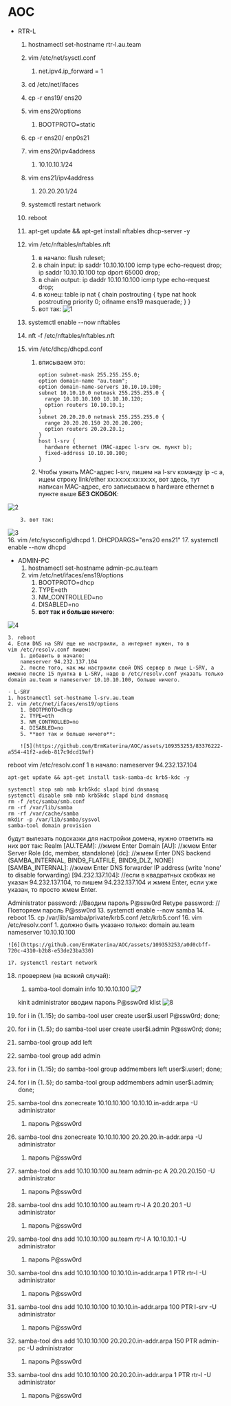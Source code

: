 # AOC
- RTR-L
    1. hostnamectl set-hostname rtr-l.au.team
    2. vim /etc/net/sysctl.conf 
        1. net.ipv4.ip_forward = 1
    3. cd /etc/net/ifaces
    4. cp -r ens19/ ens20
    5. vim ens20/options
        1. BOOTPROTO=static
    6. cp -r ens20/ enp0s21
    7. vim ens20/ipv4address
        1. 10.10.10.1/24
    8. vim ens21/ipv4address
        1. 20.20.20.1/24
    9. systemctl restart network
    10. reboot
    11. apt-get update && apt-get install nftables dhcp-server  -y
    12. vim /etc/nftables/nftables.nft
        1. в начало:
        flush ruleset;
        2. в chain input:
        ip saddr 10.10.10.100 icmp type echo-request drop;
        ip saddr 10.10.10.100 tcp dport 65000 drop;
        3. в chain output:
        ip daddr 10.10.10.100 icmp type echo-request drop;
        4. в конец:
        table ip nat {
          chain postrouting {
             type nat hook postrouting priority 0;
             oifname ens19 masquerade;
          }
        }
        5. вот так:
  ![1](https://github.com/ErmKaterina/AOC/assets/109353253/9d99c015-5567-4577-83ce-19c08c4cadf6)
          
          
    13. systemctl enable --now nftables
    14. nft -f /etc/nftables/nftables.nft
    15. vim /etc/dhcp/dhcpd.conf
        1. вписываем это:
            
            ```
            option subnet-mask 255.255.255.0;
            option domain-name "au.team";
            option domain-name-servers 10.10.10.100;
            subnet 10.10.10.0 netmask 255.255.255.0 {
              range 10.10.10.100 10.10.10.120;
              option routers 10.10.10.1;
            }
            subnet 20.20.20.0 netmask 255.255.255.0 {
              range 20.20.20.150 20.20.20.200;
              option routers 20.20.20.1;
            }
            host l-srv {
              hardware ethernet (MAC-адрес l-srv см. пункт b);
              fixed-address 10.10.10.100;
            }
            ```
            
        2. Чтобы узнать MAC-адрес l-srv, пишем на l-srv команду ip -c a, ищем строку link/ether xx:xx:xx:xx:xx:xx, вот здесь, тут написан MAC-адрес, его записываем в hardware ethernet в пункте выше **БЕЗ СКОБОК**:
            
![2](https://github.com/ErmKaterina/AOC/assets/109353253/5c801399-1968-4bc9-882e-4613fa988754)
  
        3. вот так:
            
![3](https://github.com/ErmKaterina/AOC/assets/109353253/262360b8-43b9-45d3-9bdf-8ef03e36a222)            
    16. vim /etc/sysconfig/dhcpd
        1. DHCPDARGS="ens20 ens21"
    17. systemctl enable --now dhcpd


- ADMIN-PC
    1. hostnamectl set-hostname admin-pc.au.team
    2. vim /etc/net/ifaces/ens19/options
        1. BOOTPROTO=dhcp
        2. TYPE=eth
        3. NM_CONTROLLED=no
        4. DISABLED=no
        5. **вот так и больше ничего**:
            
![4](https://github.com/ErmKaterina/AOC/assets/109353253/d478ef31-fc7d-4cde-9046-785e475a25da)
     
    3. reboot
    4. Если DNS на SRV еще не настроили, а интернет нужен, то в 
    vim /etc/resolv.conf пишем:
        1. добавить в начало:
        nameserver 94.232.137.104
        2. после того, как мы настроили свой DNS сервер в лице L-SRV, а именно после 15 пунтка в L-SRV, надо в /etc/resolv.conf указать только domain au.team и nameserver 10.10.10.100, больше ничего.

    - L-SRV
    1. hostnamectl set-hostname l-srv.au.team
    2. vim /etc/net/ifaces/ens19/options
        1. BOOTPROTO=dhcp
        2. TYPE=eth
        3. NM_CONTROLLED=no
        4. DISABLED=no
        5. **вот так и больше ничего**:

        ![5](https://github.com/ErmKaterina/AOC/assets/109353253/83376222-a554-41f2-adeb-817c9dcd19af)

reboot
vim /etc/resolv.conf
1 в начало:
    nameserver 94.232.137.104

    apt-get update && apt-get install task-samba-dc krb5-kdc -y

    systemctl stop smb nmb krb5kdc slapd bind dnsmasq
    systemctl disable smb nmb krb5kdc slapd bind dnsmasq
    rm -f /etc/samba/smb.conf
    rm -rf /var/lib/samba
    rm -rf /var/cache/samba
    mkdir -p /var/lib/samba/sysvol
    samba-tool domain provision

будут вылезать подсказки для настройки домена, нужно ответить на них вот так:
Realm [AU.TEAM]: //жмем Enter
Domain [AU]: //жмем Enter
Server Role (dc, member, standalone) [dc]: //жмем Enter
DNS backend (SAMBA_INTERNAL, BIND9_FLATFILE, BIND9_DLZ, NONE) [SAMBA_INTERNAL]: //жмем Enter
DNS forwarder IP address (write 'none' to disable forwarding) [94.232.137.104]: //если в квадратных скобках не указан 94.232.137.104, то пишем 94.232.137.104 и жмем Enter, если уже указан, то просто жмем Enter.

Administrator password: //Вводим пароль P@ssw0rd
Retype password: //Повторяем пароль P@ssw0rd
13. systemctl enable --now samba
14. reboot
15. cp /var/lib/samba/private/krb5.conf /etc/krb5.conf
16. vim /etc/resolv.conf
    1. должно быть указано только:
    domain au.team
    nameserver 10.10.10.100
    
    ![6](https://github.com/ErmKaterina/AOC/assets/109353253/a0d0cbff-720c-4310-b2b8-e53de23ba330)
    
    17. systemctl restart network
18. проверяем (на всякий случай):
    1. samba-tool domain info 10.10.10.100
    ![7](https://github.com/ErmKaterina/AOC/assets/109353253/c9665596-3176-489c-8310-577a529d9677)
    
    kinit administrator
вводим пароль P@ssw0rd
klist
![8](https://github.com/ErmKaterina/AOC/assets/109353253/b9908d85-b2a6-4c8b-9ba2-a39e04c75de6)

19. for i in {1..15}; do samba-tool user create user$i.userl P@ssw0rd; done;
20. for i in {1..5}; do samba-tool user create user$i.admin P@ssw0rd; done;
21. samba-tool group add left
22. samba-tool group add admin
23. for i in {1..15}; do samba-tool group addmembers left user$i.userl; done;
24. for i in {1..5}; do samba-tool group addmembers admin user$i.admin; done;
25. samba-tool dns zonecreate 10.10.10.100 10.10.10.in-addr.arpa -U administrator
    1. пароль P@ssw0rd
26. samba-tool dns zonecreate 10.10.10.100 20.20.20.in-addr.arpa -U administrator
    1. пароль P@ssw0rd
27. samba-tool dns add 10.10.10.100 au.team admin-pc A 20.20.20.150 -U administrator
    1. пароль P@ssw0rd
28. samba-tool dns add 10.10.10.100 au.team rtr-l A 20.20.20.1 -U administrator
    1. пароль P@ssw0rd
29. samba-tool dns add 10.10.10.100 au.team rtr-l A 10.10.10.1 -U administrator
    1. пароль P@ssw0rd
30. samba-tool dns add 10.10.10.100 10.10.10.in-addr.arpa 1 PTR rtr-l -U administrator
    1. пароль P@ssw0rd
31. samba-tool dns add 10.10.10.100 10.10.10.in-addr.arpa 100 PTR l-srv -U administrator
    1. пароль P@ssw0rd
32. samba-tool dns add 10.10.10.100 20.20.20.in-addr.arpa 150 PTR admin-pc -U administrator
    1. пароль P@ssw0rd
33. samba-tool dns add 10.10.10.100 20.20.20.in-addr.arpa 1 PTR rtr-l -U administrator
    1. пароль P@ssw0rd
